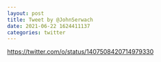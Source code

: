 ```yaml
--- 
layout: post 
title: Tweet by @JohnSerwach 
date: 2021-06-22 1624411137 
categories: twitter 
--- 
```

https://twitter.com/o/status/1407508420714979330
